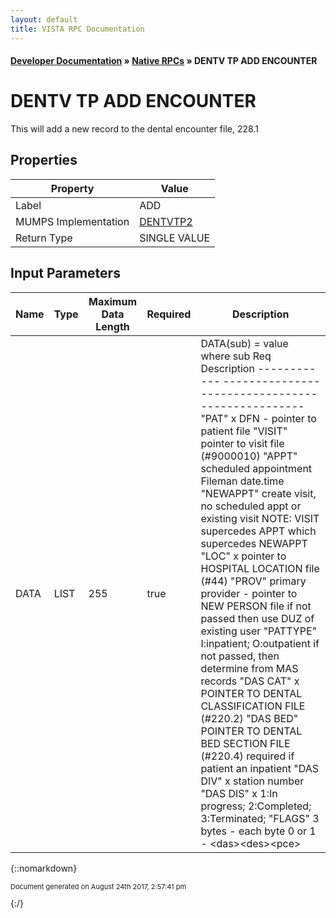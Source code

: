 ```yaml
---
layout: default
title: VISTA RPC Documentation
---
```


#### [Developer Documentation](../index) &#187; [Native RPCs](TableOfContents) &#187; DENTV TP ADD ENCOUNTER<br/>
# DENTV TP ADD ENCOUNTER

This will add a new record to the dental encounter file, 228.1

## Properties

Property | Value
--- | ---
Label | ADD
MUMPS Implementation | [DENTVTP2](http://code.osehra.org/dox/Routine_DENTVTP2_source.html)
Return Type | SINGLE VALUE


## Input Parameters

Name | Type | Maximum Data Length | Required | Description
--- | --- | --- | --- | ---
DATA | LIST | 255 | true | DATA(sub) &#x3D; value  where    sub     Req  Description ---------  ---  ------------------------------------------------- &quot;PAT&quot;       x   DFN - pointer to patient file &quot;VISIT&quot;         pointer to visit file (#9000010) &quot;APPT&quot;          scheduled appointment Fileman date.time &quot;NEWAPPT&quot;       create visit, no scheduled appt or existing visit                 NOTE: VISIT supercedes APPT which supercedes NEWAPPT &quot;LOC&quot;       x   pointer to HOSPITAL LOCATION file (#44) &quot;PROV&quot;          primary provider - pointer to NEW PERSON file                 if not passed then use DUZ of existing user &quot;PATTYPE&quot;       I:inpatient; O:outpatient                    if not passed, then determine from MAS records &quot;DAS CAT&quot;   x   POINTER TO DENTAL CLASSIFICATION FILE (#220.2) &quot;DAS BED&quot;       POINTER TO DENTAL BED SECTION FILE (#220.4)                    required if patient an inpatient &quot;DAS DIV&quot;   x   station number &quot;DAS DIS&quot;   x   1:In progress; 2:Completed; 3:Terminated; &quot;FLAGS&quot;         3 bytes - each byte 0 or 1 - &lt;das&gt;&lt;des&gt;&lt;pce&gt;



{::nomarkdown} <br/><p style="font-size: 11px">Document generated on August 24th 2017, 2:57:41 pm</p>{:/}
